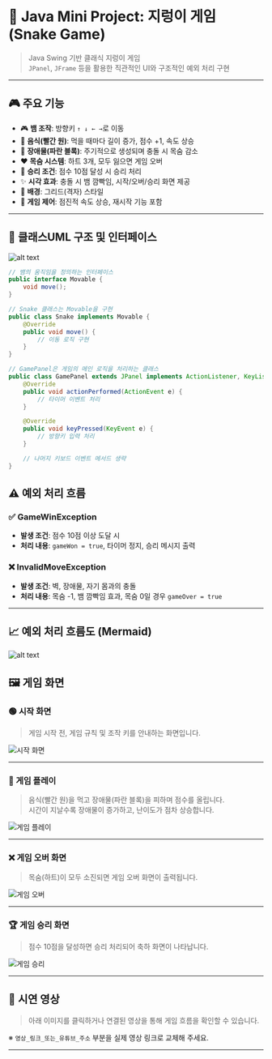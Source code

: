 # 🐍 Java Mini Project: 지렁이 게임 (Snake Game)

> Java Swing 기반 클래식 지렁이 게임  
> `JPanel`, `JFrame` 등을 활용한 직관적인 UI와 구조적인 예외 처리 구현

---

## 🎮 주요 기능

- 🎮 **뱀 조작**: 방향키 `↑ ↓ ← →`로 이동
- 🍎 **음식(빨간 원)**: 먹을 때마다 길이 증가, 점수 +1, 속도 상승
- 🧱 **장애물(파란 블록)**: 주기적으로 생성되며 충돌 시 목숨 감소
- ❤️ **목숨 시스템**: 하트 3개, 모두 잃으면 게임 오버
- 🏁 **승리 조건**: 점수 10점 달성 시 승리 처리
- ✨ **시각 효과**: 충돌 시 뱀 깜빡임, 시작/오버/승리 화면 제공
- 🎨 **배경**: 그리드(격자) 스타일
- 🔄 **게임 제어**: 점진적 속도 상승, 재시작 기능 포함

---

## 🧩 클래스UML 구조 및 인터페이스

![alt text](images/image.png.png)

```java
// 뱀의 움직임을 정의하는 인터페이스
public interface Movable {
    void move();
}

// Snake 클래스는 Movable을 구현
public class Snake implements Movable {
    @Override
    public void move() {
        // 이동 로직 구현
    }
}

// GamePanel은 게임의 메인 로직을 처리하는 클래스
public class GamePanel extends JPanel implements ActionListener, KeyListener {
    @Override
    public void actionPerformed(ActionEvent e) {
        // 타이머 이벤트 처리
    }

    @Override
    public void keyPressed(KeyEvent e) {
        // 방향키 입력 처리
    }

    // 나머지 키보드 이벤트 메서드 생략
}

```

## ⚠️ 예외 처리 흐름

### ✅ GameWinException

- **발생 조건**: 점수 10점 이상 도달 시
- **처리 내용**: `gameWon = true`, 타이머 정지, 승리 메시지 출력

### ❌ InvalidMoveException

- **발생 조건**: 벽, 장애물, 자기 몸과의 충돌
- **처리 내용**: 목숨 -1, 뱀 깜빡임 효과, 목숨 0일 경우 `gameOver = true`

---

## 📈 예외 처리 흐름도 (Mermaid)

![alt text](images/image-5.png)

## 🖼️ 게임 화면

### 🟢 시작 화면

> 게임 시작 전, 게임 규칙 및 조작 키를 안내하는 화면입니다.

![시작 화면](images/image-1.png)

---

### 🔵 게임 플레이

> 음식(빨간 원)을 먹고 장애물(파란 블록)을 피하며 점수를 올립니다.  
> 시간이 지날수록 장애물이 증가하고, 난이도가 점차 상승합니다.

![게임 플레이](images/image-2.png)

---

### ❌ 게임 오버 화면

> 목숨(하트)이 모두 소진되면 게임 오버 화면이 출력됩니다.

![게임 오버](images/image-4.png)

---

### 🏆 게임 승리 화면

> 점수 10점을 달성하면 승리 처리되어 축하 화면이 나타납니다.

![게임 승리](images/image-3.png)

---

## 🎥 시연 영상

> 아래 이미지를 클릭하거나 연결된 영상을 통해 게임 흐름을 확인할 수 있습니다.

※ `영상_링크_또는_유튜브_주소` 부분을 실제 영상 링크로 교체해 주세요.

---
